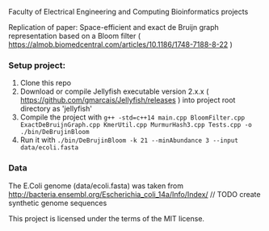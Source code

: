 Faculty of Electrical Engineering and Computing
Bioinformatics projects

Replication of paper:
Space-efficient and exact de Bruijn graph representation based on a Bloom filter ( https://almob.biomedcentral.com/articles/10.1186/1748-7188-8-22 )

### Setup project:
1. Clone this repo
2. Download or compile Jellyfish executable version 2.x.x ( https://github.com/gmarcais/Jellyfish/releases ) into project root directory as 'jellyfish'
3. Compile the project with `g++ -std=c++14 main.cpp BloomFilter.cpp ExactDeBruijnGraph.cpp KmerUtil.cpp MurmurHash3.cpp Tests.cpp -o ./bin/DeBrujinBloom`
4. Run it with `./bin/DeBrujinBloom -k 21 --minAbundance 3 --input data/ecoli.fasta`

### Data
The E.Coli genome (data/ecoli.fasta) was taken from http://bacteria.ensembl.org/Escherichia_coli_14a/Info/Index/
// TODO create synthetic genome sequences


This project is licensed under the terms of the MIT license.
